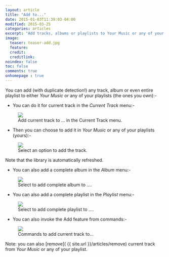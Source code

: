 ```yaml
---
layout: article
title: "Add to..."
date: 2015-01-03T11:39:03-04:00
modified: 2015-03-25
categories: articles
excerpt: "Add tracks, albums or playlists to Your Music or any of your playlists."
image:
  teaser: teaser-add.jpg
  feature:
  credit: 
  creditlink:
noindex: false
toc: false
comments: true
onhomepage : true
---
```


You can add (with duplicate detection!) any track, album or even entire playlist to either _Your Music_ or any of your playlists (the ones you own):-

* You can do it for current track in the *Current Track* menu:-
<figure>
	<img src="{{ site.url }}/images/add1.jpg"></a>
	<figcaption>Add current track to ... in the Current Track menu.</figcaption>
</figure>

* Then you can choose to add it in _Your Music_ or any of your playlists (yours):-

<figure>
	<img src="{{ site.url }}/images/add2.jpg"></a>
	<figcaption>Select an option to add the track.</figcaption>
</figure>

Note that the library is automatically refreshed.

* You can also add a complete album in the *Album* menu:-

<figure>
	<img src="{{ site.url }}/images/add3.jpg"></a>
	<figcaption>Select to add complete album to ....</figcaption>
</figure>

* You can also add a complete playlist in the *Playlist* menu:-

<figure>
	<img src="{{ site.url }}/images/add4.jpg"></a>
	<figcaption>Select to add complete playlist to ....</figcaption>
</figure>

* You can also invoke the Add feature from commands:-

<figure>
	<img src="{{ site.url }}/images/add5.jpg"></a>
	<figcaption>Commands to add current track to...</figcaption>
</figure>

Note: you can also [remove]( {{ site.url }}/articles/remove) current track from _Your Music_ or any of your playlist.